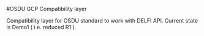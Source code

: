 #OSDU GCP Compatibility layer

Compatibility layer for OSDU standard to work with DELFI API. 
Current state is Demo1 ( i.e. reduced R1 ). 

